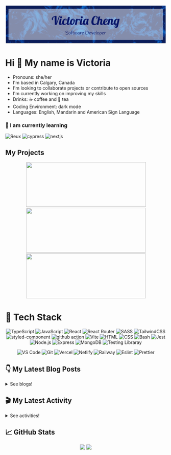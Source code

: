 <div align="center">

  ![banner](./banner/banner.png)

</div>

# Hi 👋 My name is Victoria

- Pronouns: she/her
- I'm based in Calgary, Canada
- I'm looking to collaborate projects or contribute to open sources
- I'm currently working on improving my skills
- Drinks: ☕ coffee and 🍵 tea
- Coding Environment: dark mode
- Languages: English, Mandarin and American Sign Language

### 🌱 I am currently learning

![Reux](https://img.shields.io/badge/Redux-764ABC.svg?style=for-the-badge&logo=Redux&logoColor=white) ![cypress](https://img.shields.io/badge/Cypress-17202C.svg?style=for-the-badge&logo=Cypress&logoColor=white) ![nextjs](https://img.shields.io/badge/Next.js-000000.svg?style=for-the-badge&logo=nextdotjs&logoColor=white)


<!-- ## 🏫 I am planning to learning -->

## My Projects

<div align="center">

[<img src='https://github-readme-stats-victoriacheng15.vercel.app/api/pin/?username=victoriacheng15&repo=bubble-tea-api&bg_color=00172e&title_color=70b8ff&text_color=f5f5f5&icon_color=70b8ff&border_color=0070e0' height="140" width="375" />](https://github.com/victoriacheng15/bubble-tea-api#readme)  
[<img src='https://github-readme-stats-victoriacheng15.vercel.app/api/pin/?username=victoriacheng15&repo=rest-countries-api-ts&bg_color=00172e&title_color=70b8ff&text_color=f5f5f5&icon_color=70b8ff&border_color=0070e0' height="140" width="375" />](https://github.com/victoriacheng15/rest-countries-api-ts#readme)  
[<img src='https://github-readme-stats-victoriacheng15.vercel.app/api/pin/?username=victoriacheng15&repo=fem-space-tourism&bg_color=00172e&title_color=70b8ff&text_color=f5f5f5&icon_color=70b8ff&border_color=0070e0' height="140" width="375" />](https://github.com/victoriacheng15/fem-space-tourism#readme) 
  
</div>

# 💼 Tech Stack

<div align="center">

![TypeScript](https://img.shields.io/badge/TypeScript-3178C6.svg?style=for-the-badge&logo=TypeScript&logoColor=white) ![JavaScript](https://img.shields.io/badge/JavaScript-F7DF1E.svg?style=for-the-badge&logo=JavaScript&logoColor=black) ![React](https://img.shields.io/badge/React-61DAFB.svg?style=for-the-badge&logo=React&logoColor=black) ![React Router](https://img.shields.io/badge/React%20Router-CA4245.svg?style=for-the-badge&logo=React-Router&logoColor=white) ![SASS](https://img.shields.io/badge/Sass-CC6699.svg?style=for-the-badge&logo=Sass&logoColor=white) ![TailwindCSS](https://img.shields.io/badge/Tailwind%20CSS-06B6D4.svg?style=for-the-badge&logo=Tailwind-CSS&logoColor=white) ![styled-component](https://img.shields.io/badge/styledcomponents-DB7093.svg?style=for-the-badge&logo=styled-components&logoColor=white) ![github action](https://img.shields.io/badge/GitHub%20Actions-2088FF.svg?style=for-the-badge&logo=GitHub-Actions&logoColor=white) ![Vite](https://img.shields.io/badge/Vite-646CFF.svg?style=for-the-badge&logo=Vite&logoColor=white) ![HTML](https://img.shields.io/badge/HTML5-E34F26?style=for-the-badge&logo=html5&logoColor=white) ![CSS](https://img.shields.io/badge/-css3-1572B6?&style=for-the-badge&logo=css3&logoColor=white) ![Bash](https://img.shields.io/badge/GNU%20Bash-4EAA25.svg?style=for-the-badge&logo=GNU-Bash&logoColor=white) ![Jest](https://img.shields.io/badge/Jest-C21325?style=for-the-badge&logo=jest&logoColor=white) ![Node.js](https://img.shields.io/badge/Node.js-339933?style=for-the-badge&logo=nodedotjs&logoColor=white) ![Express](https://img.shields.io/badge/Express.js-000000?style=for-the-badge&logo=express&logoColor=white) ![MongoDB](https://img.shields.io/badge/MongoDB-4EA94B?style=for-the-badge&logo=mongodb&logoColor=white) ![Testing Libraray](https://img.shields.io/badge/Testing%20Library-E33332.svg?style=for-the-badge&logo=Testing-Library&logoColor=white)

![VS Code](https://img.shields.io/badge/-VSCode-007ACC?&style=for-the-badge&logo=visual-studio-code&logoColor=white) ![Git](https://img.shields.io/badge/-Git-F05032?&style=for-the-badge&logo=git&logoColor=white) ![Vercel](https://img.shields.io/badge/Vercel-000000?style=for-the-badge&logo=vercel&logoColor=white) ![Netlify](https://img.shields.io/badge/Netlify-00C7B7?style=for-the-badge&logo=netlify&logoColor=white) ![Railway](https://img.shields.io/badge/Railway-0B0D0E.svg?style=for-the-badge&logo=Railway&logoColor=white) ![Eslint](https://img.shields.io/badge/eslint-3A33D1?style=for-the-badge&logo=eslint&logoColor=white) ![Prettier](https://img.shields.io/badge/prettier-1A2C34?style=for-the-badge&logo=prettier&logoColor=F7BA3E)
  
</div>


## 👇 My Latest Blog Posts

<details close>
<summary>See blogs!</summary>
  
<!-- BLOG-POST-LIST:START -->
 - 💯 [Let&#39;s Discover the JavaScript Map Keyed Collection](https://victoriacheng15.vercel.app/blog/lets-discover-the-javascript-map-keyed-collection)
 - 🌮 [What is StructuredClone in JavaScript?](https://victoriacheng15.vercel.app/blog/what-is-structuredclone-in-javascript)
 - 💫 [January Reflection 2023](https://victoriacheng15.vercel.app/blog/january-reflection-2023)
 - 💫 [React Hooks - useCallback](https://victoriacheng15.vercel.app/blog/react-hooks-usecallback)
 - 🌮 [React Hooks - useMemo](https://victoriacheng15.vercel.app/blog/react-hooks-useMemo)<!-- BLOG-POST-LIST:END -->

</details>

## 🎬 My Latest Activity

<details close>
<summary>See activities!</summary>

<!--RECENT_ACTIVITY:start-->
1. ⬆️ Pushed 1 commit(s) to [victoriacheng15/victoriacheng15](https://github.com/victoriacheng15/victoriacheng15)
2. ⬆️ Pushed 1 commit(s) to [victoriacheng15/website](https://github.com/victoriacheng15/website)
3. ✔️ Closed issue [#273](https://github.com/victoriacheng15/website/issues/273) in [victoriacheng15/website](https://github.com/victoriacheng15/website)
4. 🎉 Merged PR [#274](https://github.com/victoriacheng15/website/pull/274) in [victoriacheng15/website](https://github.com/victoriacheng15/website)
5. 💪 Opened PR [#274](https://github.com/victoriacheng15/website/pull/274) in [victoriacheng15/website](https://github.com/victoriacheng15/website)
<!--RECENT_ACTIVITY:end-->

</details>

## 📈 GitHub Stats

<div align="center">

[<img src='https://github-readme-stats-victoriacheng15.vercel.app/api?username=victoriacheng15&bg_color=00172e&title_color=70b8ff&text_color=f97316&icon_color=70b8ff&border_color=0070e0&show_icons=true' height="150" />](https://github.com/anuraghazra/github-readme-stats) [<img src='https://streak-stats.demolab.com?user=victoriacheng15&theme=dark&background=00172E&border=0070E0&dates=F5F5F5&currStreakNum=70B8FF&sideNums=70B8FF&sideLabels=70B8FF' height="150" />](https://streak-stats.demolab.com)

</div>

